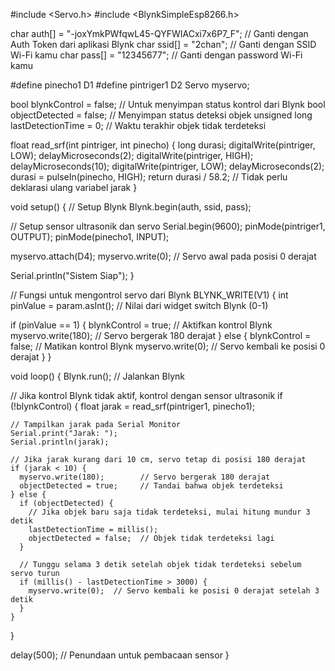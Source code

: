 #include <Servo.h>
#include <BlynkSimpleEsp8266.h>

char auth[] = "-joxYmkPWfqwL45-QYFWIACxi7x6P7_F";  // Ganti dengan Auth Token dari aplikasi Blynk
char ssid[] = "2chan";        // Ganti dengan SSID Wi-Fi kamu
char pass[] = "12345677";     // Ganti dengan password Wi-Fi kamu

#define pinecho1 D1
#define pintriger1 D2
Servo myservo;

bool blynkControl = false;  // Untuk menyimpan status kontrol dari Blynk
bool objectDetected = false;  // Menyimpan status deteksi objek
unsigned long lastDetectionTime = 0;  // Waktu terakhir objek tidak terdeteksi

float read_srf(int pintriger, int pinecho) {
  long durasi;
  digitalWrite(pintriger, LOW);
  delayMicroseconds(2);
  digitalWrite(pintriger, HIGH);
  delayMicroseconds(10);
  digitalWrite(pintriger, LOW);
  delayMicroseconds(2);
  durasi = pulseIn(pinecho, HIGH);
  return durasi / 58.2;  // Tidak perlu deklarasi ulang variabel jarak
}

void setup() {
  // Setup Blynk
  Blynk.begin(auth, ssid, pass);

  // Setup sensor ultrasonik dan servo
  Serial.begin(9600);
  pinMode(pintriger1, OUTPUT);
  pinMode(pinecho1, INPUT);

  myservo.attach(D4);
  myservo.write(0);  // Servo awal pada posisi 0 derajat

  Serial.println("Sistem Siap");
}

// Fungsi untuk mengontrol servo dari Blynk
BLYNK_WRITE(V1) {
  int pinValue = param.asInt();  // Nilai dari widget switch Blynk (0-1)
  
  if (pinValue == 1) {
    blynkControl = true;         // Aktifkan kontrol Blynk
    myservo.write(180);          // Servo bergerak 180 derajat
  } else {
    blynkControl = false;        // Matikan kontrol Blynk
    myservo.write(0);            // Servo kembali ke posisi 0 derajat
  }
}

void loop() {
  Blynk.run();  // Jalankan Blynk

  // Jika kontrol Blynk tidak aktif, kontrol dengan sensor ultrasonik
  if (!blynkControl) {
    float jarak = read_srf(pintriger1, pinecho1);

    // Tampilkan jarak pada Serial Monitor
    Serial.print("Jarak: ");
    Serial.println(jarak);

    // Jika jarak kurang dari 10 cm, servo tetap di posisi 180 derajat
    if (jarak < 10) {
      myservo.write(180);        // Servo bergerak 180 derajat
      objectDetected = true;     // Tandai bahwa objek terdeteksi
    } else {
      if (objectDetected) {
        // Jika objek baru saja tidak terdeteksi, mulai hitung mundur 3 detik
        lastDetectionTime = millis();
        objectDetected = false;  // Objek tidak terdeteksi lagi
      }
      
      // Tunggu selama 3 detik setelah objek tidak terdeteksi sebelum servo turun
      if (millis() - lastDetectionTime > 3000) {
        myservo.write(0);  // Servo kembali ke posisi 0 derajat setelah 3 detik
      }
    }
  }

  delay(500);  // Penundaan untuk pembacaan sensor
}